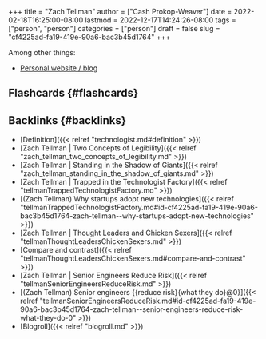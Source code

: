 +++
title = "Zach Tellman"
author = ["Cash Prokop-Weaver"]
date = 2022-02-18T16:25:00-08:00
lastmod = 2022-12-17T14:24:26-08:00
tags = ["person", "person"]
categories = ["person"]
draft = false
slug = "cf4225ad-fa19-419e-90a6-bac3b45d1764"
+++

Among other things:

-   [Personal website / blog](https://ideolalia.com/)


## Flashcards {#flashcards}


## Backlinks {#backlinks}

-   [Definition]({{< relref "technologist.md#definition" >}})
-   [Zach Tellman | Two Concepts of Legibility]({{< relref "zach_tellman_two_concepts_of_legibility.md" >}})
-   [Zach Tellman | Standing in the Shadow of Giants]({{< relref "zach_tellman_standing_in_the_shadow_of_giants.md" >}})
-   [Zach Tellman | Trapped in the Technologist Factory]({{< relref "tellmanTrappedTechnologistFactory.md" >}})
-   [(Zach Tellman) Why startups adopt new technologies]({{< relref "tellmanTrappedTechnologistFactory.md#id-cf4225ad-fa19-419e-90a6-bac3b45d1764-zach-tellman--why-startups-adopt-new-technologies" >}})
-   [Zach Tellman | Thought Leaders and Chicken Sexers]({{< relref "tellmanThoughtLeadersChickenSexers.md" >}})
-   [Compare and contrast]({{< relref "tellmanThoughtLeadersChickenSexers.md#compare-and-contrast" >}})
-   [Zach Tellman | Senior Engineers Reduce Risk]({{< relref "tellmanSeniorEngineersReduceRisk.md" >}})
-   [(Zach Tellman) Senior engineers {{reduce risk}{what they do}@0}]({{< relref "tellmanSeniorEngineersReduceRisk.md#id-cf4225ad-fa19-419e-90a6-bac3b45d1764-zach-tellman--senior-engineers-reduce-risk-what-they-do-0" >}})
-   [Blogroll]({{< relref "blogroll.md" >}})
